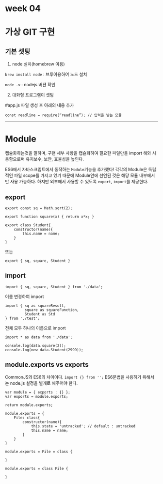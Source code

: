 # week 04

# 가상 GIT 구현

## 기본 셋팅

1. node 설치(homebrew 이용)

`brew install node`  : 브루이용하여 노드 설치

`node -v` : nodejs 버젼 확인

2. 대화형 프로그램이 셋팅

#app.js 파일 생성 후 아래의 내용 추가

    const readline = require(“readline”); // 입력을 받는 모듈



---


# Module
캡슐화하는것을 말하며, 구현 세부 사항을 캡슐화하여 필요한 파일만을 import 해와 사용함으로써 유지보수, 보안, 효율성을 높인다.

ES6에서 자바스크립트에서 동작하는 `Module`기능을 추가했다!
각각의 Module은 독립적인 파일 scope를 가지고 있기 때문에 Module안에 선언된 것은 해당 모듈 내부에서만 사용 가능하다. 하지만 외부에서 사용할 수 있도록 `export`, `import`를 제공한다.

## export
```
export const sq = Math.sqrt(2);

export function square(x) { return x*x; }

export class Student{
    constructor(name){
        this.name = name;
    }
}
```
또는 
```
export { sq, square, Student }
```


## import
```
import { sq, square, Student } from './data';
```

이름 변경하여 import

```
import { sq as squareResult,
         square as squareFunction,
         Student as Std
} from './test';
```

전체 모두 하나의 이름으로 import

```
import * as data from './data';

console.log(data.square(2));
console.log(new data.Student(2999));
```

## module.exports vs exports 
CommonJS와 ES6의 차이이다. `import {} from '';` ES6문법을 사용하기 위해서는 node.js 설정을 별개로 해주어야 한다. 
```
var module = { exports : {} };
var exports = module.exports;

return module.exports;
```


```
module.exports = {
    File: class{
        constructor(name){
            this.state = 'untracked'; // default : untracked
            this.name = name;
        }
    }
}

module.exports = File = class {

}

module.exports = class File {
    
}
```